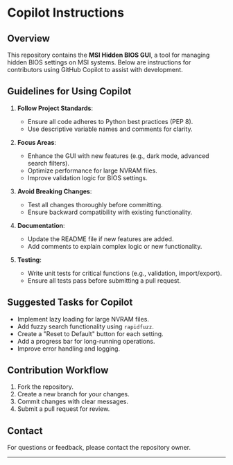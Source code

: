 # Copilot Instructions

## Overview
This repository contains the **MSI Hidden BIOS GUI**, a tool for managing hidden BIOS settings on MSI systems. Below are instructions for contributors using GitHub Copilot to assist with development.

## Guidelines for Using Copilot
1. **Follow Project Standards**:
   - Ensure all code adheres to Python best practices (PEP 8).
   - Use descriptive variable names and comments for clarity.

2. **Focus Areas**:
   - Enhance the GUI with new features (e.g., dark mode, advanced search filters).
   - Optimize performance for large NVRAM files.
   - Improve validation logic for BIOS settings.

3. **Avoid Breaking Changes**:
   - Test all changes thoroughly before committing.
   - Ensure backward compatibility with existing functionality.

4. **Documentation**:
   - Update the README file if new features are added.
   - Add comments to explain complex logic or new functionality.

5. **Testing**:
   - Write unit tests for critical functions (e.g., validation, import/export).
   - Ensure all tests pass before submitting a pull request.

## Suggested Tasks for Copilot
- Implement lazy loading for large NVRAM files.
- Add fuzzy search functionality using `rapidfuzz`.
- Create a "Reset to Default" button for each setting.
- Add a progress bar for long-running operations.
- Improve error handling and logging.

## Contribution Workflow
1. Fork the repository.
2. Create a new branch for your changes.
3. Commit changes with clear messages.
4. Submit a pull request for review.

## Contact
For questions or feedback, please contact the repository owner.

---